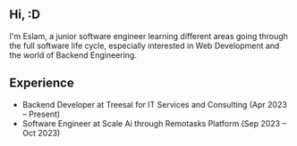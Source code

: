 ## Hi, :D
I'm Eslam, a junior software engineer learning different areas going through the full software life cycle, especially 
interested in Web Development and the world of Backend Engineering. 


## Experience
- Backend Developer at Treesal for IT Services and Consulting (Apr 2023 – Present)
- Software Engineer at Scale Ai through Remotasks Platform  (Sep 2023 – Oct 2023)
